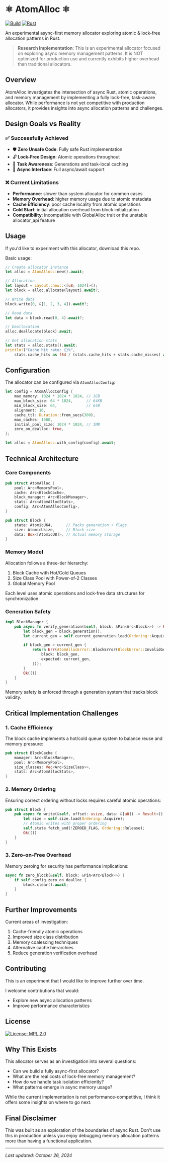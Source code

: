 # ⚛️ AtomAlloc ⚛️

[![Build](https://github.com/ovnanova/atomalloc/actions/workflows/rust.yml/badge.svg)](https://github.com/ovnanova/atomalloc/actions/workflows/rust.yml) [![Rust](https://img.shields.io/badge/rust-stable-orange.svg)](https://www.rust-lang.org)

An experimental async-first memory allocator exploring atomic & lock-free allocation patterns in Rust.

> **Research Implementation**: This is an experimental allocator focused on exploring async memory management patterns. It is NOT optimized for production use and currently exhibits higher overhead than traditional allocators.

## Overview

AtomAlloc investigates the intersection of async Rust, atomic operations, and memory management by implementing a fully lock-free, task-aware allocator. While performance is not yet competitive with production allocators, it provides insights into async allocation patterns and challenges.

## Design Goals vs Reality

### ✅ Successfully Achieved
- 🛡️ **Zero Unsafe Code**: Fully safe Rust implementation
- 🔓 **Lock-Free Design**: Atomic operations throughout
- 💾 **Task Awareness**: Generations and task-local caching
- 🔄 **Async Interface**: Full async/await support

### ❌ Current Limitations
- **Performance**: slower than system allocator for common cases
- **Memory Overhead**: higher memory usage due to atomic metadata
- **Cache Efficiency**: poor cache locality from atomic operations
- **Cold Start**: initial allocation overhead from block initialization
- **Compatibility**: incompatible with GlobalAlloc trait or the unstable allocator_api feature

## Usage

If you'd like to experiment with this allocator, download this repo.

Basic usage:

```rust
// Create allocator instance
let alloc = AtomAlloc::new().await;

// Allocation
let layout = Layout::new::<[u8; 1024]>();
let block = alloc.allocate(layout).await?;

// Write data
block.write(0, &[1, 2, 3, 4]).await?;

// Read data
let data = block.read(0, 4).await?;

// Deallocation
alloc.deallocate(block).await;

// Get allocation stats
let stats = alloc.stats().await;
println!("Cache hit rate: {}%",
    stats.cache_hits as f64 / (stats.cache_hits + stats.cache_misses) as f64 * 100.0);
```

## Configuration

The allocator can be configured via `AtomAllocConfig`:

```rust
let config = AtomAllocConfig {
    max_memory: 1024 * 1024 * 1024, // 1GB
    max_block_size: 64 * 1024,      // 64KB
    min_block_size: 64,             // 64B
    alignment: 16,
    cache_ttl: Duration::from_secs(300),
    max_caches: 1000,
    initial_pool_size: 1024 * 1024, // 1MB
    zero_on_dealloc: true,
};

let alloc = AtomAlloc::with_config(config).await;
```

## Technical Architecture

### Core Components

```rust
pub struct AtomAlloc {
    pool: Arc<MemoryPool>,
    cache: Arc<BlockCache>,
    block_manager: Arc<BlockManager>,
    stats: Arc<AtomAllocStats>,
    config: Arc<AtomAllocConfig>,
}

pub struct Block {
    state: AtomicU64,      // Packs generation + flags
    size: AtomicUsize,     // Block size
    data: Box<[AtomicU8]>, // Actual memory storage
}
```

### Memory Model

Allocation follows a three-tier hierarchy:
1. Block Cache with Hot/Cold Queues
2. Size Class Pool with Power-of-2 Classes
3. Global Memory Pool

Each level uses atomic operations and lock-free data structures for synchronization.

### Generation Safety

```rust
impl BlockManager {
    pub async fn verify_generation(&self, block: &Pin<Arc<Block>>) -> Result<(), AtomAllocError> {
        let block_gen = block.generation();
        let current_gen = self.current_generation.load(Ordering::Acquire);

        if block_gen > current_gen {
            return Err(AtomAllocError::BlockError(BlockError::InvalidGeneration {
                block: block_gen,
                expected: current_gen,
            }));
        }
        Ok(())
    }
}
```

Memory safety is enforced through a generation system that tracks block validity.

## Critical Implementation Challenges

### 1. Cache Efficiency

The block cache implements a hot/cold queue system to balance reuse and memory pressure:

```rust
pub struct BlockCache {
    manager: Arc<BlockManager>,
    pool: Arc<MemoryPool>,
    size_classes: Vec<Arc<SizeClass>>,
    stats: Arc<AtomAllocStats>,
}
```

### 2. Memory Ordering

Ensuring correct ordering without locks requires careful atomic operations:

```rust
pub struct Block {
    pub async fn write(&self, offset: usize, data: &[u8]) -> Result<(), BlockError> {
        let size = self.size.load(Ordering::Acquire);
        // Atomic writes with proper ordering
        self.state.fetch_and(!ZEROED_FLAG, Ordering::Release);
        Ok(())
    }
}
```

### 3. Zero-on-Free Overhead

Memory zeroing for security has performance implications:

```rust
async fn zero_block(&self, block: &Pin<Arc<Block>>) {
    if self.config.zero_on_dealloc {
        block.clear().await;
    }
}
```

## Further Improvements

Current areas of investigation:
1. Cache-friendly atomic operations
2. Improved size class distribution
3. Memory coalescing techniques
4. Alternative cache hierarchies
5. Reduce generation verification overhead

## Contributing

This is an experiment that I would like to improve further over time.

I welcome contributions that would:
- Explore new async allocation patterns
- Improve performance characteristics

## License

[![License: MPL 2.0](https://img.shields.io/badge/License-MPL%202.0-brightgreen.svg)](LICENSE)

## Why This Exists

This allocator serves as an investigation into several questions:
- Can we build a fully async-first allocator?
- What are the real costs of lock-free memory management?
- How do we handle task isolation efficiently?
- What patterns emerge in async memory usage?

While the current implementation is not performance-competitive, I think it offers some insights on where to go next.

## Final Disclaimer

This was built as an exploration of the boundaries of async Rust. Don't use this in production unless you enjoy debugging memory allocation patterns more than having a functional application.

---
*Last updated: October 26, 2024*
